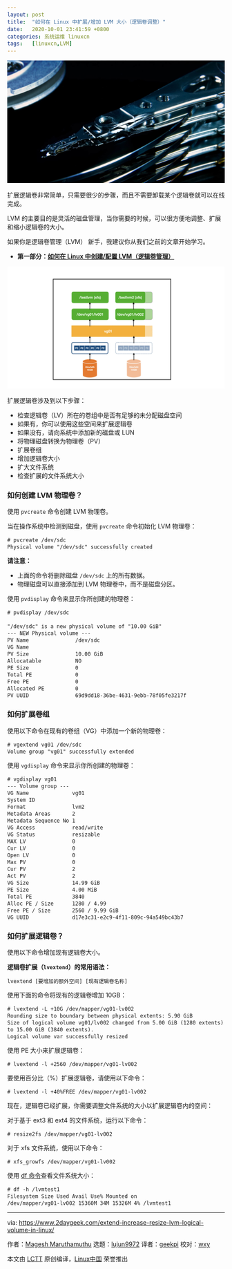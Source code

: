 ```yaml
---
layout: post
title:	"如何在 Linux 中扩展/增加 LVM 大小（逻辑卷调整）"
date:	2020-10-01 23:41:59 +0800 
categories:	系统运维 linuxcn 
tags:	[linuxcn,LVM]
---
```



![](/Asserts/Images/album/202010/01/234018qgnwilmmzom8xarb.jpg)


扩展逻辑卷非常简单，只需要很少的步骤，而且不需要卸载某个逻辑卷就可以在线完成。


LVM 的主要目的是灵活的磁盘管理，当你需要的时候，可以很方便地调整、扩展和缩小逻辑卷的大小。


如果你是逻辑卷管理（LVM） 新手，我建议你从我们之前的文章开始学习。


* **第一部分：[如何在 Linux 中创建/配置 LVM（逻辑卷管理）](/article-12670-1.html)**


![](/Asserts/Images/album/202010/01/233946ybwbnw4zanjbn00e.jpeg)


扩展逻辑卷涉及到以下步骤：


* 检查逻辑卷（LV）所在的卷组中是否有足够的未分配磁盘空间
* 如果有，你可以使用这些空间来扩展逻辑卷
* 如果没有，请向系统中添加新的磁盘或 LUN
* 将物理磁盘转换为物理卷（PV）
* 扩展卷组
* 增加逻辑卷大小
* 扩大文件系统
* 检查扩展的文件系统大小


### 如何创建 LVM 物理卷？


使用 `pvcreate` 命令创建 LVM 物理卷。


当在操作系统中检测到磁盘，使用 `pvcreate` 命令初始化 LVM 物理卷：



```
# pvcreate /dev/sdc
Physical volume "/dev/sdc" successfully created

```

**请注意：**


* 上面的命令将删除磁盘 `/dev/sdc` 上的所有数据。
* 物理磁盘可以直接添加到 LVM 物理卷中，而不是磁盘分区。


使用 `pvdisplay` 命令来显示你所创建的物理卷：



```
# pvdisplay /dev/sdc

"/dev/sdc" is a new physical volume of "10.00 GiB"
--- NEW Physical volume ---
PV Name               /dev/sdc
VG Name
PV Size               10.00 GiB
Allocatable           NO
PE Size               0
Total PE              0
Free PE               0
Allocated PE          0
PV UUID               69d9dd18-36be-4631-9ebb-78f05fe3217f

```

### 如何扩展卷组


使用以下命令在现有的卷组（VG）中添加一个新的物理卷：



```
# vgextend vg01 /dev/sdc
Volume group "vg01" successfully extended

```

使用 `vgdisplay` 命令来显示你所创建的物理卷：



```
# vgdisplay vg01
--- Volume group ---
VG Name              vg01
System ID
Format               lvm2
Metadata Areas       2
Metadata Sequence No 1
VG Access            read/write
VG Status            resizable
MAX LV               0
Cur LV               0
Open LV              0
Max PV               0
Cur PV               2
Act PV               2
VG Size              14.99 GiB
PE Size              4.00 MiB
Total PE             3840
Alloc PE / Size      1280 / 4.99
Free PE / Size       2560 / 9.99 GiB
VG UUID              d17e3c31-e2c9-4f11-809c-94a549bc43b7

```

### 如何扩展逻辑卷？


使用以下命令增加现有逻辑卷大小。


**逻辑卷扩展（`lvextend`）的常用语法：**



```
lvextend [要增加的额外空间] [现有逻辑卷名称]

```

使用下面的命令将现有的逻辑卷增加 10GB：



```
# lvextend -L +10G /dev/mapper/vg01-lv002
Rounding size to boundary between physical extents: 5.90 GiB
Size of logical volume vg01/lv002 changed from 5.00 GiB (1280 extents) to 15.00 GiB (3840 extents).
Logical volume var successfully resized

```

使用 PE 大小来扩展逻辑卷：



```
# lvextend -l +2560 /dev/mapper/vg01-lv002

```

要使用百分比（%）扩展逻辑卷，请使用以下命令：



```
# lvextend -l +40%FREE /dev/mapper/vg01-lv002

```

现在，逻辑卷已经扩展，你需要调整文件系统的大小以扩展逻辑卷内的空间：


对于基于 ext3 和 ext4 的文件系统，运行以下命令：



```
# resize2fs /dev/mapper/vg01-lv002

```

对于 xfs 文件系统，使用以下命令：



```
# xfs_growfs /dev/mapper/vg01-lv002

```

使用 [df 命令](https://www.2daygeek.com/linux-check-disk-space-usage-df-command/)查看文件系统大小：



```
# df -h /lvmtest1
Filesystem Size Used Avail Use% Mounted on
/dev/mapper/vg01-lv002 15360M 34M 15326M 4% /lvmtest1

```



---


via: <https://www.2daygeek.com/extend-increase-resize-lvm-logical-volume-in-linux/>


作者：[Magesh Maruthamuthu](https://www.2daygeek.com/author/magesh/) 选题：[lujun9972](https://github.com/lujun9972) 译者：[geekpi](https://github.com/geekpi) 校对：[wxy](https://github.com/wxy)


本文由 [LCTT](https://github.com/LCTT/TranslateProject) 原创编译，[Linux中国](https://linux.cn/) 荣誉推出

